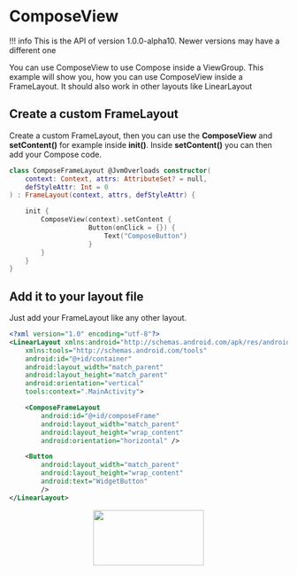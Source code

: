 # ComposeView

!!! info
    This is the API of version 1.0.0-alpha10. Newer versions may have a different one

You can use ComposeView to use Compose inside a ViewGroup.
This example will show you, how you can use ComposeView inside a FrameLayout. It should also work in other layouts like LinearLayout


## Create a custom FrameLayout
Create a custom FrameLayout, then you can use the **ComposeView** and **setContent()** for example inside **init()**.
Inside **setContent()** you can then add your Compose code.
```kotlin
class ComposeFrameLayout @JvmOverloads constructor(
    context: Context, attrs: AttributeSet? = null,
    defStyleAttr: Int = 0
) : FrameLayout(context, attrs, defStyleAttr) {

    init {
        ComposeView(context).setContent {
                    Button(onClick = {}) {
                        Text("ComposeButton")
                    }
        }
    }
}
```

## Add it to your layout file
Just add your FrameLayout like any other layout.
```xml
<?xml version="1.0" encoding="utf-8"?>
<LinearLayout xmlns:android="http://schemas.android.com/apk/res/android"
    xmlns:tools="http://schemas.android.com/tools"
    android:id="@+id/container"
    android:layout_width="match_parent"
    android:layout_height="match_parent"
    android:orientation="vertical"
    tools:context=".MainActivity">

    <ComposeFrameLayout
        android:id="@+id/composeFrame"
        android:layout_width="match_parent"
        android:layout_height="wrap_content"
        android:orientation="horizontal" />

    <Button
        android:layout_width="match_parent"
        android:layout_height="wrap_content"
        android:text="WidgetButton"
        />
</LinearLayout>
```

<p align="center">
  <img src ="{{ site.images }}/platform/composeview/viewgroupExample.png"  height=100 width=200  />
</p>